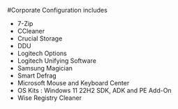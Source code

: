 #Corporate Configuration includes

- 7-Zip
- CCleaner
- Crucial Storage
- DDU
- Logitech Options
- Logitech Unifying Software
- Samsung Magician
- Smart Defrag
- Microsoft Mouse and Keyboard Center
- OS Kits : Windows 11 22H2 SDK, ADK and PE Add-On
- Wise Registry Cleaner
